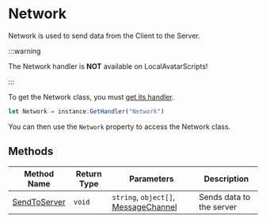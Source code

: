 # Network

Network is used to send data from the Client to the Server.

:::warning

The Network handler is **NOT** available on LocalAvatarScripts!

:::

To get the Network class, you must [get its handler](./../index.md).

```js
let Network = instance.GetHandler("Network")
```

You can then use the `Network` property to access the Network class.

## Methods

Method Name | Return Type | Parameters | Description
--- | --- | --- | ---
[SendToServer](./sendtoserver.md) | `void` | `string`, `object[]`, [MessageChannel](./../../messagechannel/index.md) | Sends data to the server